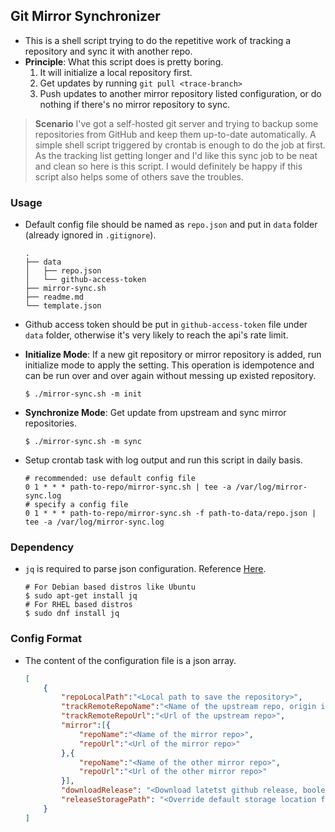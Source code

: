 ## Git Mirror Synchronizer

- This is a shell script trying to do the repetitive work of tracking a repository and sync it with another repo.
- **Principle**: What this script does is pretty boring. 
    1. It will initialize a local repository first.
    2. Get updates by running `git pull <trace-branch>` 
    3. Push updates to another mirror repository listed configuration, or do nothing if there's no mirror repository to sync.
 
> **Scenario** 
> I've got a self-hosted git server and trying to backup some repositories from GitHub and keep them up-to-date automatically. A simple shell script triggered by crontab is enough to do the job at first. As the tracking list getting longer and I'd like this sync job to be neat and clean so here is this script.
> I would definitely be happy if this script also helps some of others save the troubles. 

### Usage

- Default config file should be named as `repo.json` and put in `data` folder (already ignored in `.gitignore`). 
    
    ```
    .
    ├── data
    │   ├── repo.json
    │   └── github-access-token
    ├── mirror-sync.sh
    ├── readme.md
    └── template.json
    ```

- Github access token should be put in `github-access-token` file under `data` folder, otherwise it's very likely to reach the api's rate limit.
    
- **Initialize Mode**: If a new git repository or mirror repository is added, run initialize mode to apply the setting. This operation is idempotence and can be run over and over again without messing up existed repository.

    ```shell
    $ ./mirror-sync.sh -m init
    ```

- **Synchronize Mode**: Get update from upstream and sync mirror repositories.

    ```shell
    $ ./mirror-sync.sh -m sync
    ```

- Setup crontab task with log output and run this script in daily basis.

    ```shell
    # recommended: use default config file
    0 1 * * * path-to-repo/mirror-sync.sh | tee -a /var/log/mirror-sync.log
    # specify a config file
    0 1 * * * path-to-repo/mirror-sync.sh -f path-to-data/repo.json | tee -a /var/log/mirror-sync.log
    ```

### Dependency

- `jq` is required to parse json configuration. Reference [Here](https://stedolan.github.io/jq/).

    ```shell
    # For Debian based distros like Ubuntu
    $ sudo apt-get install jq
    # For RHEL based distros 
    $ sudo dnf install jq
    ```
    
### Config Format

- The content of the configuration file is a json array. 

    ```json
    [
        {
        	"repoLocalPath":"<Local path to save the repository>",
        	"trackRemoteRepoName":"<Name of the upstream repo, origin if not altered>",
        	"trackRemoteRepoUrl":"<Url of the upstream repo>",
        	"mirror":[{
        		"repoName":"<Name of the mirror repo>",
        		"repoUrl":"<Url of the mirror repo>"
        	},{
        		"repoName":"<Name of the other mirror repo>",
        		"repoUrl":"<Url of the other mirror repo>"
        	}],
            "downloadRelease": "<Download latetst github release, boolean>",
            "releaseStoragePath": "<Override default storage location for downloaded artifacts>"
        }
    ]
    ```

